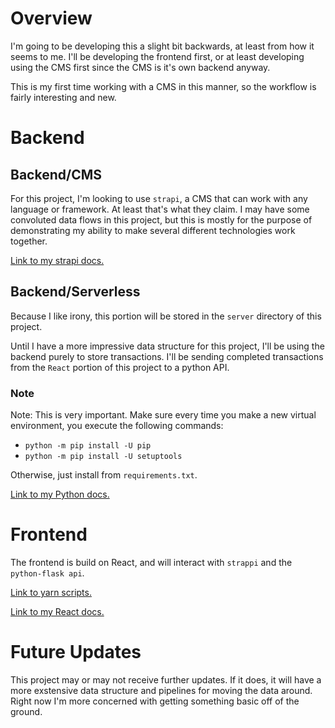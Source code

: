 # Overview

I'm going to be developing this a slight bit backwards, at least from how it seems to me. I'll be developing the frontend first, or at least developing using the CMS first since the CMS is it's own backend anyway.

This is my first time working with a CMS in this manner, so the workflow is fairly interesting and new.

# Backend
 
## Backend/CMS 

For this project, I'm looking to use `strapi`, a CMS that can work with any language or framework. At least that's what they claim. I may have some convoluted data flows in this project, but this is mostly for the purpose of demonstrating my ability to make several different technologies work together.

 [Link to my strapi docs.](docs/strapi.md)

## Backend/Serverless

Because I like irony, this portion will be stored in the `server` directory of this project.

Until I have a more impressive data structure for this project, I'll be using the backend purely to store transactions. I'll be sending completed transactions from the `React` portion of this project to a python API. 

### Note

Note: This is very important. Make sure every time you make a new virtual environment, you execute the following commands:

* `python -m pip install -U pip`
* `python -m pip install -U setuptools`

Otherwise, just install from `requirements.txt`.



[Link to my Python docs.](docs/python-flask_api.md)

# Frontend

The frontend is build on React, and will interact with `strappi` and the `python-flask api`.

[Link to yarn scripts.](react-client/README.md)

[Link to my React docs.](docs/react.md)



# Future Updates

This project may or may not receive further updates. If it does, it will have a more exstensive data structure and pipelines for moving the data around. Right now I'm more concerned with getting something basic off of the ground.